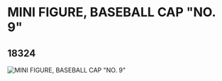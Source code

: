 # MINI FIGURE, BASEBALL CAP "NO. 9"
## 18324
![MINI FIGURE, BASEBALL CAP "NO. 9"](https://lc-www-live-s.legocdn.com/media/bricks/5/2/6081619.jpg)